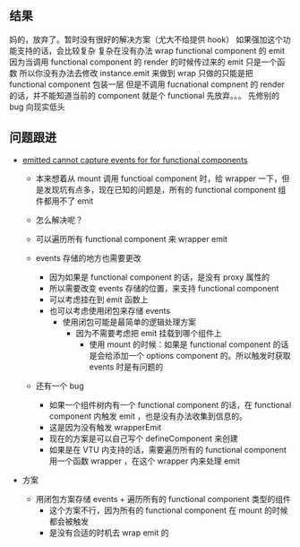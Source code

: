
## 结果
妈的，放弃了。暂时没有很好的解决方案（尤大不给提供 hook）	
如果强加这个功能支持的话，会比较复杂
复杂在没有办法 wrap functional component 的 emit 
因为当调用 functional component 的 render 的时候传过来的 emit 只是一个函数
所以你没有办法去修改 instance.emit 来做到 wrap 
只做的只能是把 functional component 包装一层
但是不调用 fucnational compnent 的 render 的话，并不能知道当前的 component 就是个 functional
先放弃。。。
先修别的 bug 向现实低头



## 问题跟进
- [emitted cannot capture events for for functional components](https://github.com/vuejs/vue-test-utils-next/issues/158)
	- 本来想着从 mount 调用 functioal component 时，给 wrapper 一下，但是发现坑有点多，现在已知的问题是，所有的 functional component 组件都用不了 emit
	- 怎么解决呢？
	- 可以遍历所有 functional component 来 wrapper emit
	- events 存储的地方也需要更改
		- 因为如果是 functional component 的话，是没有 proxy 属性的
		- 所以需要改变 events 存储的位置，来支持 functional component 
		- 可以考虑挂在到 emit 函数上
		- 也可以考虑使用闭包来存储 events
			- 使用闭包可能是最简单的逻辑处理方案
				- 因为不需要考虑把 emit 挂载到哪个组件上
					- 使用 mount 的时候：如果是 functional component 的话是会给添加一个 options component 的。所以触发时获取 events 时是有问题的

  - 还有一个 bug
	  - 如果一个组件树内有一个 functional component 的话，在 functional component 内触发 emit ，也是没有办法收集到信息的。
	  - 这是因为没有触发 wrapperEmit
	  - 现在的方案是可以自己写个 defineComponent 来创建
	  - 如果是在 VTU 内支持的话，需要遍历所有的 functional component 用一个函数 wrapper ，在这个 wrapper 内来处理 emit 


- 方案
	- 用闭包方案存储 events  + 遍历所有的 functional component 类型的组件
		- 这个方案不行，因为所有的 functional component 在 mount 的时候都会被触发
		- 是没有合适的时机去 wrap emit 的
		
		
		
	